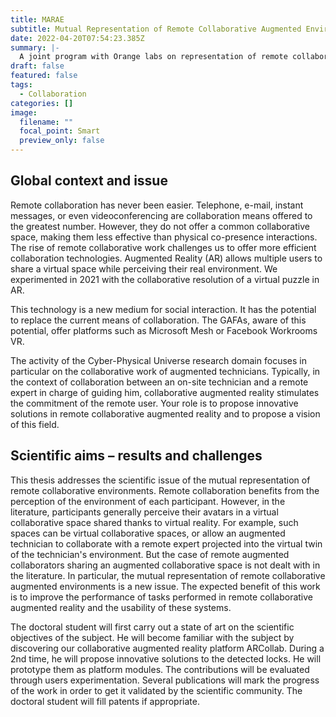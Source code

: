 ```yaml
---
title: MARAE
subtitle: Mutual Representation of Remote Collaborative Augmented Environments
date: 2022-04-20T07:54:23.385Z
summary: |-
  A joint program with Orange labs on representation of remote collaborative environements in Mixed Reality. 
draft: false
featured: false
tags:
  - Collaboration
categories: []
image:
  filename: ""
  focal_point: Smart
  preview_only: false
---
```

## Global context and issue

Remote collaboration has never been easier. Telephone, e-mail, instant messages, or even videoconferencing are collaboration means offered to the greatest number. However, they do not offer a common collaborative space, making them less effective than physical co-presence interactions. The rise of remote collaborative work challenges us to offer more efficient collaboration technologies. Augmented Reality (AR) allows multiple users to share a virtual space while perceiving their real environment. We experimented in 2021 with the collaborative resolution of a virtual puzzle in AR.

This technology is a new medium for social interaction. It has the potential to replace the current means of collaboration. The GAFAs, aware of this potential, offer platforms such as Microsoft Mesh or Facebook Workrooms VR.

The activity of the Cyber-Physical Universe research domain focuses in particular on the collaborative work of augmented technicians. Typically, in the context of collaboration between an on-site technician and a remote expert in charge of guiding him, collaborative augmented reality stimulates the commitment of the remote user. Your role is to propose innovative solutions in remote collaborative augmented reality and to propose a vision of this field.

## Scientific aims – results and challenges

This thesis addresses the scientific issue of the mutual representation of remote collaborative environments. Remote collaboration benefits from the perception of the environment of each participant. However, in the literature, participants generally perceive their avatars in a virtual collaborative space shared thanks to virtual reality. For example, such spaces can be virtual collaborative spaces, or allow an augmented technician to collaborate with a remote expert projected into the virtual twin of the technician's environment. But the case of remote augmented collaborators sharing an augmented collaborative space is not dealt with in the literature. In particular, the mutual representation of remote collaborative augmented environments is a new issue. The expected benefit of this work is to improve the performance of tasks performed in remote collaborative augmented reality and the usability of these systems.

The doctoral student will first carry out a state of art on the scientific objectives of the subject. He will become familiar with the subject by discovering our collaborative augmented reality platform ARCollab. During a 2nd time, he will propose innovative solutions to the detected locks. He will prototype them as platform modules. The contributions will be evaluated through users experimentation. Several publications will mark the progress of the work in order to get it validated by the scientific community. The doctoral student will fill patents if appropriate.